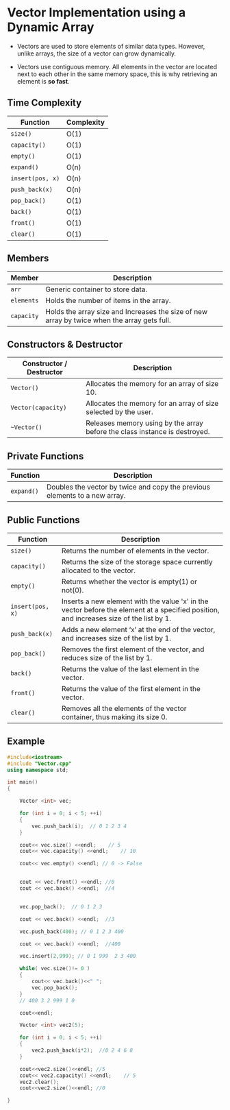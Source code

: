 # Vector Implementation using a Dynamic Array

 - Vectors are used to store elements of similar data types. However, unlike arrays, the size of a vector can grow dynamically.

 - Vectors use contiguous memory. All elements in the vector are located next to each other in the same memory space, this is why retrieving an element is **so fast**.


## Time Complexity

|     Function    | Complexity  |
|-----------------|-------------|
| `size()`        |    O(1)     |
| `capacity()`    |    O(1)     |
| `empty()`       |    O(1)     |
| `expand()`      |    O(n)     |
| `insert(pos, x)`|    O(n)     |
| `push_back(x)`  |    O(n)     |
| `pop_back()`    |    O(1)     |
| `back()`        |    O(1)     |
| `front()`       |    O(1)     |
| `clear()`       |    O(1)     |

## Members

| Member   | Description |
|----------|-------------|
|`arr`     | Generic container to store data.|
|`elements`| Holds the number of items in the array.|
|`capacity`| Holds the array size and Increases the size of new array by twice when the array gets full.|


## Constructors & Destructor

| Constructor / Destructor | Description |
|--------------------------|-------------|
| `Vector()`               | Allocates the memory for an array of size 10.|
| `Vector(capacity)`       | Allocates the memory for an array of size selected by the user.|
| `~Vector()`              | Releases memory using by the array before the class instance is destroyed.|
 

## Private Functions

| Function | Description |
|----------|-------------|
|`expand()`| Doubles the vector by twice and copy the previous elements to a new array.|


## Public Functions

|    Function     | Description |
|-----------------|-------------|
| `size()`        | Returns the number of elements in the vector. |
| `capacity()`    | Returns the size of the storage space currently allocated to the vector.|
| `empty()`       | Returns whether the vector is empty(1) or not(0). |
| `insert(pos, x)`| Inserts a new element with the value 'x' in the vector before the element at a specified position, and increases size of the list by 1.|
| `push_back(x)`  | Adds a new element ‘x’ at the end of the vector, and increases size of the list by 1.|
| `pop_back()`    | Removes the first element of the vector, and reduces size of the list by 1.|
| `back()`        | Returns the value of the last element in the vector.|
| `front()`       | Returns the value of the first element in the vector.|
| `clear()`       | Removes all the elements of the vector container, thus making its size 0.|


## Example 

```cpp
#include<iostream>
#include "Vector.cpp"
using namespace std;

int main()
{

    Vector <int> vec;

    for (int i = 0; i < 5; ++i)
    {
        vec.push_back(i);  // 0 1 2 3 4
    }

    cout<< vec.size() <<endl;    // 5
    cout<< vec.capacity() <<endl;    // 10

    cout<< vec.empty() <<endl; // 0 -> False


    cout << vec.front() <<endl; //0
    cout << vec.back() <<endl;  //4


    vec.pop_back();  // 0 1 2 3

    cout << vec.back() <<endl;  //3

    vec.push_back(400); // 0 1 2 3 400

    cout << vec.back() <<endl;  //400

    vec.insert(2,999); // 0 1 999  2 3 400

    while( vec.size()!= 0 )
    {
        cout<< vec.back()<<" ";
        vec.pop_back();
    }
    // 400 3 2 999 1 0

    cout<<endl;

    Vector <int> vec2(5);

    for (int i = 0; i < 5; ++i)
    {
        vec2.push_back(i*2);  //0 2 4 6 8
    }

    cout<<vec2.size()<<endl; //5
    cout<< vec2.capacity() <<endl;    // 5
    vec2.clear();
    cout<<vec2.size()<<endl; //0

}
```
